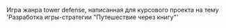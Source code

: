 Игра жанра tower defense, написанная для курсового проекта на тему 'Разработка игры-стратегии "Путешествие через книгу"'
